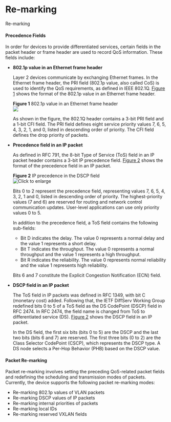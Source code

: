 Re-marking
==========

Re-marking

#### Precedence Fields

In order for devices to provide differentiated services, certain fields in the packet header or frame header are used to record QoS information. These fields include:

* **802.1p value in an Ethernet frame header**
  
  Layer 2 devices communicate by exchanging Ethernet frames. In the Ethernet frame header, the PRI field (802.1p value, also called CoS) is used to identify the QoS requirements, as defined in IEEE 802.1Q. [Figure 1](#EN-US_CONCEPT_0000001512836358__fig_dc_fd_qos_000502) shows the format of the 802.1p value in an Ethernet frame header.
  
  **Figure 1** 802.1p value in an Ethernet frame header  
  ![](figure/en-us_image_0000001513155898.png)
  
  As shown in the figure, the 802.1Q header contains a 3-bit PRI field and a 1-bit CFI field. The PRI field defines eight service priority values 7, 6, 5, 4, 3, 2, 1, and 0, listed in descending order of priority. The CFI field defines the drop priority of packets.
* **Precedence field in an IP packet**
  
  As defined in RFC 791, the 8-bit Type of Service (ToS) field in an IP packet header contains a 3-bit IP precedence field. [Figure 2](#EN-US_CONCEPT_0000001512836358__fig_dc_fd_qos_000501) shows the format of the precedence field in an IP packet.
  
  **Figure 2** IP precedence in the DSCP field  
  ![](figure/en-us_image_0000001512836378.png "Click to enlarge")
  
  Bits 0 to 2 represent the precedence field, representing values 7, 6, 5, 4, 3, 2, 1 and 0, listed in descending order of priority. The highest-priority values (7 and 6) are reserved for routing and network control communication updates. User-level applications can use only priority values 0 to 5.
  
  In addition to the precedence field, a ToS field contains the following sub-fields:
  
  + Bit D indicates the delay. The value 0 represents a normal delay and the value 1 represents a short delay.
  + Bit T indicates the throughput. The value 0 represents a normal throughput and the value 1 represents a high throughput.
  + Bit R indicates the reliability. The value 0 represents normal reliability and the value 1 represents high reliability.
  
  Bits 6 and 7 constitute the Explicit Congestion Notification (ECN) field.
* **DSCP field in an IP packet**
  
  The ToS field in IP packets was defined in RFC 1349, with bit C (monetary cost) added. Following that, the IETF DiffServ Working Group redefined bits 0 to 5 of a ToS field as the DS CodePoint (DSCP) field in RFC 2474. In RFC 2474, the field name is changed from ToS to differentiated service (DS). [Figure 2](#EN-US_CONCEPT_0000001512836358__fig_dc_fd_qos_000501) shows the DSCP field in an IP packet.
  
  In the DS field, the first six bits (bits 0 to 5) are the DSCP and the last two bits (bits 6 and 7) are reserved. The first three bits (0 to 2) are the Class Selector CodePoint (CSCP), which represents the DSCP type. A DS node selects a Per-Hop Behavior (PHB) based on the DSCP value.

#### Packet Re-marking

Packet re-marking involves setting the preceding QoS-related packet fields and redefining the scheduling and transmission modes of packets. Currently, the device supports the following packet re-marking modes:

* Re-marking 802.1p values of VLAN packets
* Re-marking DSCP values of IP packets
* Re-marking internal priorities of packets
* Re-marking local IDs
* Re-marking reserved VXLAN fields